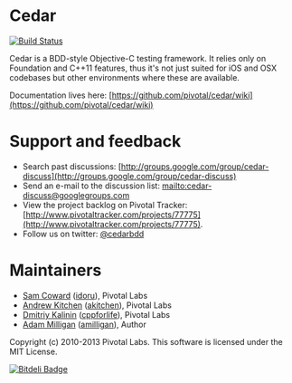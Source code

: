 # Cedar

[![Build Status](https://travis-ci.org/pivotal/cedar.png?branch=master)](https://travis-ci.org/pivotal/cedar)

Cedar is a BDD-style Objective-C testing framework.  It relies only on Foundation and C++11 features, thus it's not just suited for iOS and OSX codebases but other environments where these are available.

Documentation lives here: [https://github.com/pivotal/cedar/wiki](https://github.com/pivotal/cedar/wiki)

# Support and feedback

* Search past discussions: [http://groups.google.com/group/cedar-discuss](http://groups.google.com/group/cedar-discuss)
* Send an e-mail to the discussion list: [mailto:cedar-discuss@googlegroups.com](mailto:cedar-discuss@googlegroups.com)
* View the project backlog on Pivotal Tracker: [http://www.pivotaltracker.com/projects/77775](http://www.pivotaltracker.com/projects/77775).
* Follow us on twitter: [@cedarbdd](http://twitter.com/cedarbdd)

# Maintainers

* [Sam Coward](mailto:scoward@pivotallabs.com) ([idoru](http://github.com/idoru)), Pivotal Labs
* [Andrew Kitchen](mailto:akitchen@pivotallabs.com) ([akitchen](https://github.com/akitchen)), Pivotal Labs
* [Dmitriy Kalinin](mailto:dmitriy@pivotallabs.com) ([cppforlife](http://github.com/cppforlife)), Pivotal Labs
* [Adam Milligan](mailto:adam.milligan@alum.dartmouth.org) ([amilligan](http://github.com/amilligan)), Author

Copyright (c) 2010-2013 Pivotal Labs. This software is licensed under the MIT License.


[![Bitdeli Badge](https://d2weczhvl823v0.cloudfront.net/dracco/cedar/trend.png)](https://bitdeli.com/free "Bitdeli Badge")

